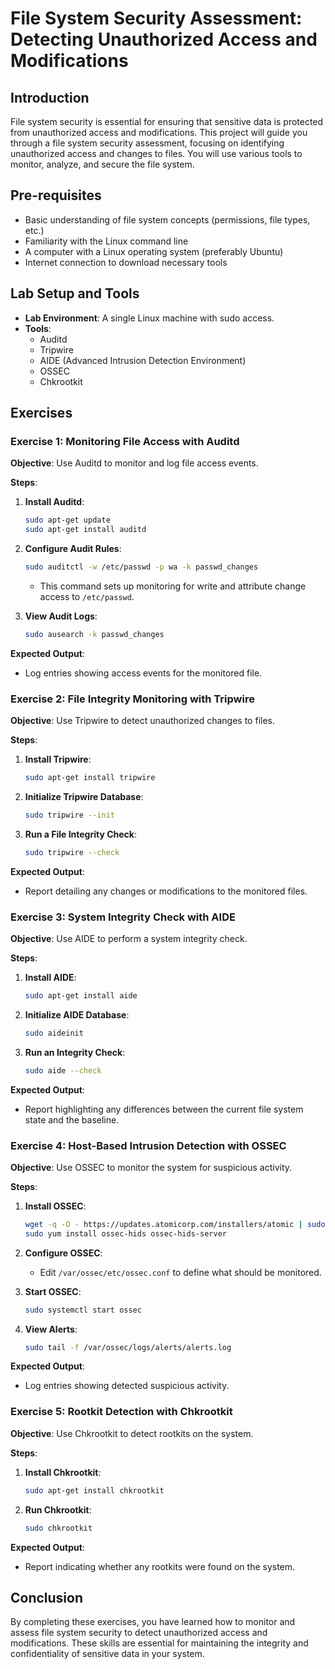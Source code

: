 # File System Security Assessment: Detecting Unauthorized Access and Modifications

## Introduction
File system security is essential for ensuring that sensitive data is protected from unauthorized access and modifications. This project will guide you through a file system security assessment, focusing on identifying unauthorized access and changes to files. You will use various tools to monitor, analyze, and secure the file system.

## Pre-requisites
- Basic understanding of file system concepts (permissions, file types, etc.)
- Familiarity with the Linux command line
- A computer with a Linux operating system (preferably Ubuntu)
- Internet connection to download necessary tools

## Lab Setup and Tools
- **Lab Environment**: A single Linux machine with sudo access.
- **Tools**:
  - Auditd
  - Tripwire
  - AIDE (Advanced Intrusion Detection Environment)
  - OSSEC
  - Chkrootkit

## Exercises

### Exercise 1: Monitoring File Access with Auditd
**Objective**: Use Auditd to monitor and log file access events.

**Steps**:
1. **Install Auditd**:
    ```sh
    sudo apt-get update
    sudo apt-get install auditd
    ```

2. **Configure Audit Rules**:
    ```sh
    sudo auditctl -w /etc/passwd -p wa -k passwd_changes
    ```
   - This command sets up monitoring for write and attribute change access to `/etc/passwd`.

3. **View Audit Logs**:
    ```sh
    sudo ausearch -k passwd_changes
    ```

**Expected Output**:
- Log entries showing access events for the monitored file.

### Exercise 2: File Integrity Monitoring with Tripwire
**Objective**: Use Tripwire to detect unauthorized changes to files.

**Steps**:
1. **Install Tripwire**:
    ```sh
    sudo apt-get install tripwire
    ```

2. **Initialize Tripwire Database**:
    ```sh
    sudo tripwire --init
    ```

3. **Run a File Integrity Check**:
    ```sh
    sudo tripwire --check
    ```

**Expected Output**:
- Report detailing any changes or modifications to the monitored files.

### Exercise 3: System Integrity Check with AIDE
**Objective**: Use AIDE to perform a system integrity check.

**Steps**:
1. **Install AIDE**:
    ```sh
    sudo apt-get install aide
    ```

2. **Initialize AIDE Database**:
    ```sh
    sudo aideinit
    ```

3. **Run an Integrity Check**:
    ```sh
    sudo aide --check
    ```

**Expected Output**:
- Report highlighting any differences between the current file system state and the baseline.

### Exercise 4: Host-Based Intrusion Detection with OSSEC
**Objective**: Use OSSEC to monitor the system for suspicious activity.

**Steps**:
1. **Install OSSEC**:
    ```sh
    wget -q -O - https://updates.atomicorp.com/installers/atomic | sudo bash
    sudo yum install ossec-hids ossec-hids-server
    ```

2. **Configure OSSEC**:
    - Edit `/var/ossec/etc/ossec.conf` to define what should be monitored.

3. **Start OSSEC**:
    ```sh
    sudo systemctl start ossec
    ```

4. **View Alerts**:
    ```sh
    sudo tail -f /var/ossec/logs/alerts/alerts.log
    ```

**Expected Output**:
- Log entries showing detected suspicious activity.

### Exercise 5: Rootkit Detection with Chkrootkit
**Objective**: Use Chkrootkit to detect rootkits on the system.

**Steps**:
1. **Install Chkrootkit**:
    ```sh
    sudo apt-get install chkrootkit
    ```

2. **Run Chkrootkit**:
    ```sh
    sudo chkrootkit
    ```

**Expected Output**:
- Report indicating whether any rootkits were found on the system.

## Conclusion
By completing these exercises, you have learned how to monitor and assess file system security to detect unauthorized access and modifications. These skills are essential for maintaining the integrity and confidentiality of sensitive data in your system.
